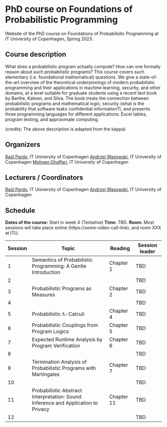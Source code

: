 # PhD course on Foundations of Probabilistic Programming

Website of the PhD course on Foundations of Probabilistic Programming at IT University of Copenhagen, Spring 2023.

## Course description

What does a probabilistic program actually compute? How can one formally reason about such
probabilistic programs? This course covers such elementary (i.e. foundational mathematical)
questions. We give a state-of-the-art overview of the theoretical underpinnings of modern
probabilistic programming and their applications in machine learning, security, and other domains,
at a level suitable for graduate students using a recent text book by Barthe, Katoen, and Silva. The
book treats the connection between probabilistic programs and mathematical logic, security (what
is the probability that software leaks confidential information?), and presents three programming
languages for different applications: Excel tables, program testing, and approximate computing.

(credits: The above description is adapted from the kappa)

## Organizers
[Raúl Pardo](http://raulpardo.net/), IT University of Copenhagen
[Andrzej Wąsowski](http://www.itu.dk/people/wasowski/), IT University of Copenhagen
[Mohsen Ghaffari](https://pure.itu.dk/da/persons/mohsen-ghaffari), IT University of Copenhagen

## Lecturers / Coordinators
[Raúl Pardo](http://raulpardo.net/), IT University of Copenhagen
[Andrzej Wąsowski](http://www.itu.dk/people/wasowski/), IT University of Copenhagen


## Schedule

**Dates of the course:** Start in week 4 (Tentative)
**Time:** TBD.
**Room:** Most sessions will take place online (https://some-video-call-link), and room XXX at ITU.

| Session | Topic                                                                             | Reading    | Session leader |
|---------|-----------------------------------------------------------------------------------|------------|----------------|
| 1       | Semantics of Probabilistic Programming: A Gentle Introduction                     | Chapter 1  | TBD            |
| 2       |                                                                                   |            | TBD            |
| 3       | Probabilistic Programs as Measures                                                | Chapter 2  | TBD            |
| 4       |                                                                                   |            | TBD            |
| 5       | Probabilistic λ-Calculi                                                           | Chapter 4  | TBD            |
| 6       | Probabilistic Couplings from Program Logics                                       | Chapter 5  | TBD            |
| 7       | Expected Runtime Analysis by Program Verification                                 | Chapter 6  | TBD            |
| 8       |                                                                                   |            | TBD            |
| 9       | Termination Analysis of Probabilistic Programs with Martingales                   | Chapter 7  | TBD            |
| 10      |                                                                                   |            | TBD            |
| 11      | Probabilistic Abstract Interpretation: Sound Inference and Application to Privacy | Chapter 11 | TBD            |
| 12      |                                                                                   |            | TBD            |
	
